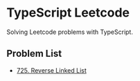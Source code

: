 # TypeScript Leetcode

Solving Leetcode problems with TypeScript.

## Problem List

-   [725. Reverse Linked List](./src/0001-1000/725/splitListToParts.ts)
